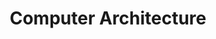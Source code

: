 ---
layout: tag-list
type: tag
title: Computer Architecture
slug: computer-architecture
category: cs
sidebar: true
order: 3
description: >
    컴퓨터 구조
---